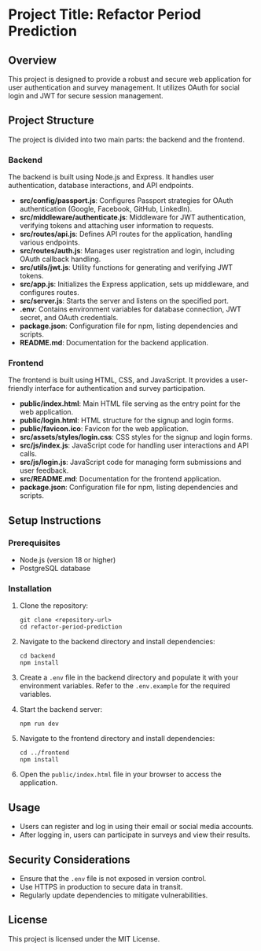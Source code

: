 # Project Title: Refactor Period Prediction

## Overview
This project is designed to provide a robust and secure web application for user authentication and survey management. It utilizes OAuth for social login and JWT for secure session management.

## Project Structure
The project is divided into two main parts: the backend and the frontend.

### Backend
The backend is built using Node.js and Express. It handles user authentication, database interactions, and API endpoints.

- **src/config/passport.js**: Configures Passport strategies for OAuth authentication (Google, Facebook, GitHub, LinkedIn).
- **src/middleware/authenticate.js**: Middleware for JWT authentication, verifying tokens and attaching user information to requests.
- **src/routes/api.js**: Defines API routes for the application, handling various endpoints.
- **src/routes/auth.js**: Manages user registration and login, including OAuth callback handling.
- **src/utils/jwt.js**: Utility functions for generating and verifying JWT tokens.
- **src/app.js**: Initializes the Express application, sets up middleware, and configures routes.
- **src/server.js**: Starts the server and listens on the specified port.
- **.env**: Contains environment variables for database connection, JWT secret, and OAuth credentials.
- **package.json**: Configuration file for npm, listing dependencies and scripts.
- **README.md**: Documentation for the backend application.

### Frontend
The frontend is built using HTML, CSS, and JavaScript. It provides a user-friendly interface for authentication and survey participation.

- **public/index.html**: Main HTML file serving as the entry point for the web application.
- **public/login.html**: HTML structure for the signup and login forms.
- **public/favicon.ico**: Favicon for the web application.
- **src/assets/styles/login.css**: CSS styles for the signup and login forms.
- **src/js/index.js**: JavaScript code for handling user interactions and API calls.
- **src/js/login.js**: JavaScript code for managing form submissions and user feedback.
- **src/README.md**: Documentation for the frontend application.
- **package.json**: Configuration file for npm, listing dependencies and scripts.

## Setup Instructions

### Prerequisites
- Node.js (version 18 or higher)
- PostgreSQL database

### Installation
1. Clone the repository:
   ```
   git clone <repository-url>
   cd refactor-period-prediction
   ```

2. Navigate to the backend directory and install dependencies:
   ```
   cd backend
   npm install
   ```

3. Create a `.env` file in the backend directory and populate it with your environment variables. Refer to the `.env.example` for the required variables.

4. Start the backend server:
   ```
   npm run dev
   ```

5. Navigate to the frontend directory and install dependencies:
   ```
   cd ../frontend
   npm install
   ```

6. Open the `public/index.html` file in your browser to access the application.

## Usage
- Users can register and log in using their email or social media accounts.
- After logging in, users can participate in surveys and view their results.

## Security Considerations
- Ensure that the `.env` file is not exposed in version control.
- Use HTTPS in production to secure data in transit.
- Regularly update dependencies to mitigate vulnerabilities.

## License
This project is licensed under the MIT License.